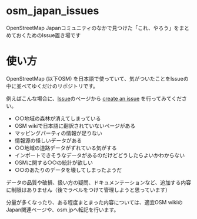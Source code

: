 # osm_japan_issues
OpenStreetMap Japanコミュニティのなかで見つけた「これ、やろう」をまとめておくためのIssue置き場です

# 使い方
OpenStreetMap (以下OSM) を日本語で使っていて、気がついたことをIssueの中に並べてゆくだけのリポジトリです。

例えばこんな場合に、[Issue](https://github.com/osmfj/osm_japan_issues/issues)のページから [create an issue](https://github.com/osmfj/osm_japan_issues/issues/new) を行ってみてください。

* ○○地域の森林が消えてしまっている
* OSM wikiで日本語に翻訳されていないページがある
* マッピングパーティの情報が足りない
* 情報源の怪しいデータがある
* ○○地域の道路データがずれている気がする
* インポートできそうなデータがあるのだけどどうしたらよいかわからない
* OSMに関する○○の統計が欲しい
* ○○のあたりのデータを壊してしまったようだ

データの品質や破損、扱い方の疑問、ドキュメンテーションなど、追加する内容に制限はありません（後でラベルをつけて管理しようと思っています）

分量が多くなったり、ある程度まとまった内容については、適宜OSM wikiのJapan関連ページや、osm.jpへ転記を行います。


